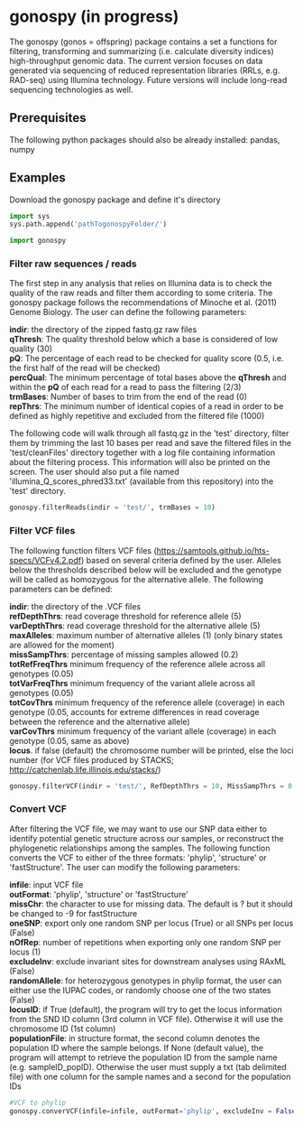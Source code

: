 # gonospy (in progress)

The gonospy (gonos = offspring) package contains a set a functions for filtering, transforming and summarizing (i.e. calculate diversity indices) high-throughput genomic data. The current version focuses on
data generated via sequencing of reduced representation libraries (RRLs, e.g. RAD-seq) using Illumina technology. Future versions will include long-read sequencing technologies as well.

## Prerequisites
The following python packages should also be already installed:
pandas, numpy

## Examples

Download the gonospy package and define it's directory
```python
import sys 
sys.path.append('pathTogonospyFolder/')

import gonospy
```

### Filter raw sequences / reads
The first step in any analysis that relies on Illumina data is to check the quality of the raw reads and filter them according to some criteria. The gonospy package follows the
recommendations of Minoche et al. (2011) Genome Biology. The user can define the following parameters:

**indir**: the directory of the zipped fastq.gz raw files  
**qThresh**: The quality threshold below which a base is considered of low quality (30)  
**pQ**: The percentage of each read to be checked for quality score (0.5, i.e. the first half of the read will be checked)  
**percQual**: The minimum percentage of total bases above the **qThresh** and within the **pQ** of each read for a read to pass the filtering (2/3)  
**trmBases**: Number of bases to trim from the end of the read (0)  
**repThrs**: The minimum number of identical copies of a read in order to be defined as highly repetitive and excluded from the filtered file (1000)  

The following code will walk through all fastq.gz in the 'test' directory, filter them by trimming the last 10 bases per read and save the filtered files in the 'test/cleanFiles' directory together with
a log file containing information about the filtering process. This information will also be printed on the screen. The user should also put a file named 'illumina_Q_scores_phred33.txt' (available from this repository) into the 'test' directory.

```python
gonospy.filterReads(indir = 'test/', trmBases = 10)
```

### Filter VCF files
The following function filters VCF files (https://samtools.github.io/hts-specs/VCFv4.2.pdf) based on several criteria defined by the user.
Alleles below the thresholds described below will be excluded and the genotype will be called as homozygous for the alternative allele. The following parameters can be defined:

**indir**: the directory of the .VCF files  
**refDepthThrs**: read coverage threshold for reference allele (5)  
**varDepthThrs**: read coverage threshold for the alternative allele (5)  
**maxAlleles**: maximum number of alternative alleles (1) (only binary states are allowed for the moment)  
**missSampThrs**: percentage of missing samples allowed (0.2)  
**totRefFreqThrs** minimum frequency of the reference allele across all genotypes (0.05)  
**totVarFreqThrs** minimum frequency of the variant allele across all genotypes (0.05)  
**totCovThrs** minimum frequency of the reference allele (coverage) in each genotype (0.05, accounts for extreme differences in read coverage between the reference and the alternative allele)  
**varCovThrs** minimum frequency of the variant allele (coverage) in each genotype (0.05, same as above)  
**locus**. if false (default) the chromosome number will be printed, else the loci number (for VCF files produced by STACKS; http://catchenlab.life.illinois.edu/stacks/)

```python
gonospy.filterVCF(indir = 'test/', RefDepthThrs = 10, MissSampThrs = 0.4, VarDepthThrs = 10, TotRefFreqThrs = 0.1, TotCovThrs = 1)
```
 
 ### Convert VCF
After filtering the VCF file, we may want to use our SNP data either to identify potential genetic structure across our samples, or reconstruct the phylogenetic relationships
among the samples. The following function converts the VCF to either of the three formats: 'phylip', 'structure' or 'fastStructure'. The user can modify the following parameters:

**infile**: input VCF file  
**outFormat**: 'phylip', 'structure' or 'fastStructure'  
**missChr**: the character to use for missing data. The default is ? but it should be changed to -9 for fastStructure  
**oneSNP**: export only one random SNP per locus (True) or all SNPs per locus (False)  
**nOfRep**: number of repetitions when exporting only one random SNP per locus (1)   
**excludeInv**: exclude invariant sites for downstream analyses using RAxML (False)  
**randomAllele**: for heterozygous genotypes in phylip format, the user can either use the IUPAC codes, or randomly choose one of the two states (False)  
**locusID**: if True (default), the program will try to get the locus information from the SND ID column (3rd column in VCF file). Otherwise it will use the chromosome ID (1st column)  
**populationFile**: in structure format, the second column denotes the population ID where the sample belongs. If None (default value), the program will attempt to
retrieve the population ID from the sample name (e.g. sampleID_popID). Otherwise the user must supply a txt (tab delimited file) with one column for the sample names
and a second for the population IDs  

```python
#VCF to phylip
gonospy.converVCF(infile=infile, outFormat='phylip', excludeInv = False, oneSNP=True)
```
